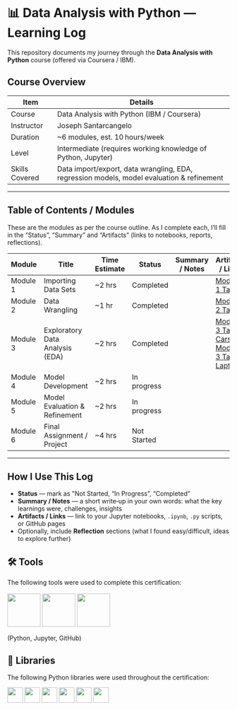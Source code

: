
# 📊 Data Analysis with Python — Learning Log

This repository documents my journey through the **Data Analysis with Python** course (offered via Coursera / IBM).  

## Course Overview

| Item | Details |
|---|---|
| Course | Data Analysis with Python (IBM / Coursera) |
| Instructor | Joseph Santarcangelo |
| Duration | ~6 modules, est. 10 hours/week |
| Level | Intermediate (requires working knowledge of Python, Jupyter) |
| Skills Covered | Data import/export, data wrangling, EDA, regression models, model evaluation & refinement |

---

## Table of Contents / Modules

These are the modules as per the course outline. As I complete each, I’ll fill in the “Status”, “Summary” and “Artifacts” (links to notebooks, reports, reflections).  

| Module | Title | Time Estimate | Status | Summary / Notes | Artifacts / Links |
|---|---|---|---|---|---|
| Module 1 | Importing Data Sets | ~2 hrs | Completed | | [Module 1 Task](https://github.com/mcfletcherdev/data-analysis-with-python/blob/main/1.%20Importing%20Data%20Sets/mod1.ipynb) |
| Module 2 | Data Wrangling | ~1 hr | Completed | | [Module 2 Task](https://github.com/mcfletcherdev/data-analysis-with-python/blob/main/2.%20Data%20Wrangling/mod2.ipynb) |
| Module 3 | Exploratory Data Analysis (EDA) | ~2 hrs | Completed | | [Module 3 Task - Cars](https://github.com/mcfletcherdev/data-analysis-with-python/blob/main/3.%20Exploratory%20Data%20Analysis/mod3%20-%20usedcars.ipynb) [Module 3 Task - Laptops](https://github.com/mcfletcherdev/data-analysis-with-python/blob/main/3.%20Exploratory%20Data%20Analysis/mod3-laptops.ipynb)  |
| Module 4 | Model Development | ~2 hrs | In progress | | |
| Module 5 | Model Evaluation & Refinement | ~2 hrs | In progress | | |
| Module 6 | Final Assignment / Project | ~4 hrs | Not Started | | |

---

## How I Use This Log

- **Status** — mark as "Not Started, “In Progress”, “Completed”
- **Summary / Notes** — a short write‑up in your own words: what the key learnings were, challenges, insights  
- **Artifacts / Links** — link to your Jupyter notebooks, `.ipynb`, `.py` scripts, or GitHub pages  
- Optionally, include **Reflection** sections (what I found easy/difficult, ideas to explore further)  

 ## 🛠️ Tools
The following tools were used to complete this certification: <br> <br>
  <img src="https://user-images.githubusercontent.com/84391594/152705364-f16bb223-41aa-4510-8113-51171dfe9953.png" height="75">
  <img src="https://user-images.githubusercontent.com/84391594/152705271-083f8784-b3c9-4065-9733-ea3fa8ad5a7a.png" height="75">
  <img src="https://user-images.githubusercontent.com/84391594/152705273-adffe1bf-b509-44d0-b3ac-671cce5071df.svg" height="75">
</p>
(Python, Jupyter, GitHub)


## 📖 Libraries
The following Python libraries were used throughout the certification: <br> 
<p align="left">
  <img  src="https://user-images.githubusercontent.com/84391594/152706127-ce41990f-2588-472a-b5df-6b403a5947e6.png" height="35">
  <img  src="https://user-images.githubusercontent.com/84391594/152706130-5577011e-ecb3-47aa-af73-f6bd1bda05bc.png" height="35">
  <img  src="https://user-images.githubusercontent.com/84391594/152706132-5939da7e-7d1e-43b8-9c46-2d3fe5198dda.png" height="35">
  <img  src="https://user-images.githubusercontent.com/84391594/152706135-85cdd35e-922a-414a-a198-c670fbf8fb25.svg" height="35">
  <img  src="https://user-images.githubusercontent.com/84391594/152706148-36f27f03-1967-45d1-82d8-f6c149c6f21c.svg" height="35">
  <img  src="https://user-images.githubusercontent.com/84391594/152706211-7966848a-a2e1-4c4a-bc08-594a4ca6ff07.png" height="35">
</p>

